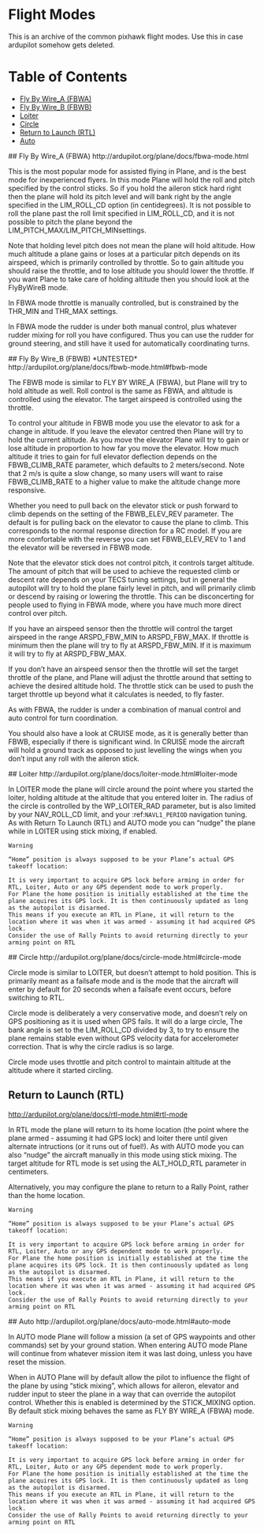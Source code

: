 # Flight Modes
This is an archive of the common pixhawk flight modes.  Use this in case ardupilot somehow gets deleted.

# Table of Contents
  * [Fly By Wire_A (FBWA)](#FBWA)
  * [Fly By Wire_B (FBWB)](#FBWB)
  * [Loiter](#Loiter)
  * [Circle](#Circle)
  * [Return to Launch (RTL)](#RTL)
  * [Auto](#Auto)
  
<div id='FBWA'/>
## Fly By Wire_A (FBWA)
http://ardupilot.org/plane/docs/fbwa-mode.html

This is the most popular mode for assisted flying in Plane, and is the best mode for inexperienced flyers. In this mode Plane will hold the roll and pitch specified by the control sticks. So if you hold the aileron stick hard right then the plane will hold its pitch level and will bank right by the angle specified in the LIM_ROLL_CD option (in centidegrees). It is not possible to roll the plane past the roll limit specified in LIM_ROLL_CD, and it is not possible to pitch the plane beyond the LIM_PITCH_MAX/LIM_PITCH_MINsettings.

Note that holding level pitch does not mean the plane will hold altitude. How much altitude a plane gains or loses at a particular pitch depends on its airspeed, which is primarily controlled by throttle. So to gain altitude you should raise the throttle, and to lose altitude you should lower the throttle. If you want Plane to take care of holding altitude then you should look at the FlyByWireB mode.

In FBWA mode throttle is manually controlled, but is constrained by the THR_MIN and THR_MAX settings.

In FBWA mode the rudder is under both manual control, plus whatever rudder mixing for roll you have configured. Thus you can use the rudder for ground steering, and still have it used for automatically coordinating turns.

<div id='FBWB'/>
## Fly By Wire_B (FBWB) *UNTESTED*
http://ardupilot.org/plane/docs/fbwb-mode.html#fbwb-mode

The FBWB mode is similar to FLY BY WIRE_A (FBWA), but Plane will try to hold altitude as well. Roll control is the same as FBWA, and altitude is controlled using the elevator. The target airspeed is controlled using the throttle.

To control your altitude in FBWB mode you use the elevator to ask for a change in altitude. If you leave the elevator centred then Plane will try to hold the current altitude. As you move the elevator Plane will try to gain or lose altitude in proportion to how far you move the elevator. How much altitude it tries to gain for full elevator deflection depends on the FBWB_CLIMB_RATE parameter, which defaults to 2 meters/second. Note that 2 m/s is quite a slow change, so many users will want to raise FBWB_CLIMB_RATE to a higher value to make the altitude change more responsive.

Whether you need to pull back on the elevator stick or push forward to climb depends on the setting of the FBWB_ELEV_REV parameter. The default is for pulling back on the elevator to cause the plane to climb. This corresponds to the normal response direction for a RC model. If you are more comfortable with the reverse you can set FBWB_ELEV_REV to 1 and the elevator will be reversed in FBWB mode.

Note that the elevator stick does not control pitch, it controls target altitude. The amount of pitch that will be used to achieve the requested climb or descent rate depends on your TECS tuning settings, but in general the autopilot will try to hold the plane fairly level in pitch, and will primarily climb or descend by raising or lowering the throttle. This can be disconcerting for people used to flying in FBWA mode, where you have much more direct control over pitch.

If you have an airspeed sensor then the throttle will control the target airspeed in the range ARSPD_FBW_MIN to ARSPD_FBW_MAX. If throttle is minimum then the plane will try to fly at ARSPD_FBW_MIN. If it is maximum it will try to fly at ARSPD_FBW_MAX.

If you don’t have an airspeed sensor then the throttle will set the target throttle of the plane, and Plane will adjust the throttle around that setting to achieve the desired altitude hold. The throttle stick can be used to push the target throttle up beyond what it calculates is needed, to fly faster.

As with FBWA, the rudder is under a combination of manual control and auto control for turn coordination.

You should also have a look at CRUISE mode, as it is generally better than FBWB, especially if there is significant wind. In CRUISE mode the aircraft will hold a ground track as opposed to just levelling the wings when you don’t input any roll with the aileron stick.

<div id='Loiter'/>
## Loiter
http://ardupilot.org/plane/docs/loiter-mode.html#loiter-mode

In LOITER mode the plane will circle around the point where you started the loiter, holding altitude at the altitude that you entered loiter in. The radius of the circle is controlled by the WP_LOITER_RAD parameter, but is also limited by your NAV_ROLL_CD limit, and your :ref:`NAVL1_PERIOD` navigation tuning. As with Return To Launch (RTL) <rtl-mode> and AUTO mode you can “nudge” the plane while in LOITER using stick mixing, if enabled.

```
Warning

“Home” position is always supposed to be your Plane’s actual GPS takeoff location:

It is very important to acquire GPS lock before arming in order for RTL, Loiter, Auto or any GPS dependent mode to work properly.
For Plane the home position is initially established at the time the plane acquires its GPS lock. It is then continuously updated as long as the autopilot is disarmed.
This means if you execute an RTL in Plane, it will return to the location where it was when it was armed - assuming it had acquired GPS lock.
Consider the use of Rally Points to avoid returning directly to your arming point on RTL
```

<div id='Circle'/>
## Circle
http://ardupilot.org/plane/docs/circle-mode.html#circle-mode

Circle mode is similar to LOITER, but doesn’t attempt to hold position. This is primarily meant as a failsafe mode and is the mode that the aircraft will enter by default for 20 seconds when a failsafe event occurs, before switching to RTL.

Circle mode is deliberately a very conservative mode, and doesn’t rely on GPS positioning as it is used when GPS fails. It will do a large circle, The bank angle is set to the LIM_ROLL_CD divided by 3, to try to ensure the plane remains stable even without GPS velocity data for accelerometer correction. That is why the circle radius is so large.

Circle mode uses throttle and pitch control to maintain altitude at the altitude where it started circling.
<div id='RTL'/>

## Return to Launch (RTL)
http://ardupilot.org/plane/docs/rtl-mode.html#rtl-mode

In RTL mode the plane will return to its home location (the point where the plane armed - assuming it had GPS lock) and loiter there until given alternate intructions (or it runs out of fuel!). As with AUTO mode you can also “nudge” the aircraft manually in this mode using stick mixing. The target altitude for RTL mode is set using the ALT_HOLD_RTL parameter in centimeters.

Alternatively, you may configure the plane to return to a Rally Point, rather than the home location.

```
Warning

“Home” position is always supposed to be your Plane’s actual GPS takeoff location:

It is very important to acquire GPS lock before arming in order for RTL, Loiter, Auto or any GPS dependent mode to work properly.
For Plane the home position is initially established at the time the plane acquires its GPS lock. It is then continuously updated as long as the autopilot is disarmed.
This means if you execute an RTL in Plane, it will return to the location where it was when it was armed - assuming it had acquired GPS lock.
Consider the use of Rally Points to avoid returning directly to your arming point on RTL
```

<div id='Auto'/>
## Auto
http://ardupilot.org/plane/docs/auto-mode.html#auto-mode

In AUTO mode Plane will follow a mission (a set of GPS waypoints and other commands) set by your ground station. When entering AUTO mode Plane will continue from whatever mission item it was last doing, unless you have reset the mission.

When in AUTO Plane will by default allow the pilot to influence the flight of the plane by using “stick mixing”, which allows for aileron, elevator and rudder input to steer the plane in a way that can override the autopilot control. Whether this is enabled is determined by the STICK_MIXING option. By default stick mixing behaves the same as FLY BY WIRE_A (FBWA) mode.

```
Warning

“Home” position is always supposed to be your Plane’s actual GPS takeoff location:

It is very important to acquire GPS lock before arming in order for RTL, Loiter, Auto or any GPS dependent mode to work properly.
For Plane the home position is initially established at the time the plane acquires its GPS lock. It is then continuously updated as long as the autopilot is disarmed.
This means if you execute an RTL in Plane, it will return to the location where it was when it was armed - assuming it had acquired GPS lock.
Consider the use of Rally Points to avoid returning directly to your arming point on RTL
```

